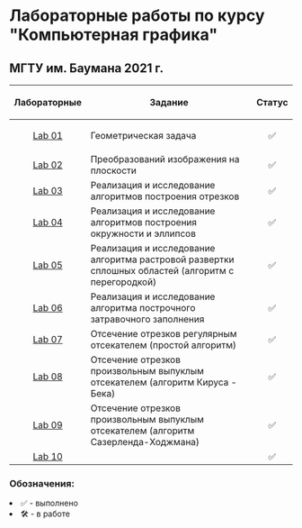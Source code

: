 # Лабораторные работы по курсу "Компьютерная графика"
## МГТУ им. Баумана 2021 г.

| Лабораторные  |     <p align="center">Задание    |      Статус    |
| :-------------: |-------------|:-------------:|
| [Lab 01](https://github.com/DeadlyHunter38/bmstu_sem_4_computer_graphics/tree/master/lab_01)| <p align="left"> Геометрическая задача<p>| ✅
| [Lab 02](https://github.com/DeadlyHunter38/bmstu_sem_4_computer_graphics/tree/master/lab_02)| Преобразований изображения на плоскости | ✅|
| [Lab 03](https://github.com/DeadlyHunter38/bmstu_sem_4_computer_graphics/tree/master/lab_03)| Реализация и исследование алгоритмов построения отрезков | ✅|
| [Lab 04](https://github.com/DeadlyHunter38/bmstu_sem_4_computer_graphics/tree/master/lab_04)| Реализация и исследование алгоритмов построения окружности и эллипсов | ✅|
| [Lab 05](https://github.com/DeadlyHunter38/bmstu_sem_4_computer_graphics/tree/master/lab_05)| Реализация и исследование алгоритма растровой развертки сплошных областей (алгоритм с перегородкой) | ✅|
| [Lab 06](https://github.com/DeadlyHunter38/bmstu_sem_4_computer_graphics/tree/master/lab_06)|Реализация и исследование алгоритма построчного затравочного заполнения| ✅|
| [Lab 07](https://github.com/DeadlyHunter38/bmstu_sem_4_computer_graphics/tree/master/lab_07)| Отсечение отрезков регулярным отсекателем (простой алгоритм)| ✅|
| [Lab 08](https://github.com/DeadlyHunter38/bmstu_sem_4_computer_graphics/tree/master/lab_08)|Отсечение отрезков произвольным выпуклым отсекателем (алгоритм Кируса - Бека)| ✅|
| [Lab 09](https://github.com/DeadlyHunter38/bmstu_sem_4_computer_graphics/tree/master/lab_09)|Отсечение отрезков произвольным выпуклым отсекателем (алгоритм Сазерленда-Ходжмана)| ✅|
| [Lab 10](https://github.com/DeadlyHunter38/bmstu_sem_4_computer_graphics/tree/master/lab_10)|| ✅|




### Обозначения:


<li>✅ - выполнено

<li>🛠 - в работе